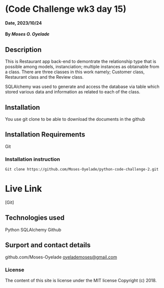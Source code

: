 # (Code Challenge wk3 day 15)
#### Date, 2023/10/24
#### By *Moses O. Oyelade*
## Description
This is Restaurant app back-end to demontrate the relationship type that is possible among models, instanciation; multiple instances as obtainable from a class. There are three classes in this work namely; Customer class, Restaurant class and the Review class.

SQLAlchemy was used to generate and access the database via table which stored various data and information as related to each of the class.
## Installation
You use git clone to be able to download the documents in the github
## Installation Requirements
Git
### Installation instruction
```
Git clone https://github.com/Moses-Oyelade/python-code-challenge-2.git
```
# Live Link
[Git]
## Technologies used
Python
SQLAlchemy
Github

## Surport and contact details
github.com/Moses-Oyelade
oyelademoses@gmail.com
### License
The content of this site is license under the MIT license
Copyright (c) 2018.



